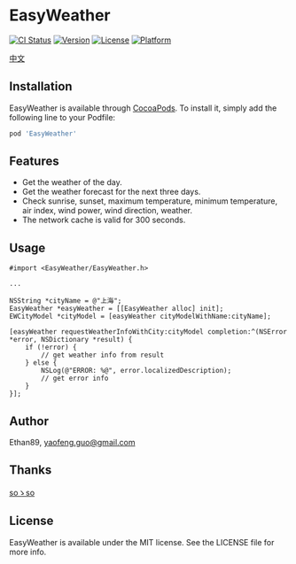 # EasyWeather

[![CI Status](https://img.shields.io/travis/Ethan89/EasyWeather.svg?style=flat)](https://travis-ci.org/Ethan89/EasyWeather)
[![Version](https://img.shields.io/cocoapods/v/EasyWeather.svg?style=flat)](https://cocoapods.org/pods/EasyWeather)
[![License](https://img.shields.io/cocoapods/l/EasyWeather.svg?style=flat)](https://cocoapods.org/pods/EasyWeather)
[![Platform](https://img.shields.io/cocoapods/p/EasyWeather.svg?style=flat)](https://cocoapods.org/pods/EasyWeather)

[中文](https://github.com/Ethan89/EasyWeather/blob/master/README-zh.md)

## Installation

EasyWeather is available through [CocoaPods](https://cocoapods.org). To install
it, simply add the following line to your Podfile:

```ruby
pod 'EasyWeather'
```

## Features

* Get the weather of the day.
* Get the weather forecast for the next three days.
* Check sunrise, sunset, maximum temperature, minimum temperature, air index, wind power, wind direction, weather.
* The network cache is valid for 300 seconds.

## Usage

```Objc
#import <EasyWeather/EasyWeather.h>

...

NSString *cityName = @"上海";
EasyWeather *easyWeather = [[EasyWeather alloc] init];
EWCityModel *cityModel = [easyWeather cityModelWithName:cityName];

[easyWeather requestWeatherInfoWithCity:cityModel completion:^(NSError *error, NSDictionary *result) {
    if (!error) {
        // get weather info from result
    } else {
        NSLog(@"ERROR: %@", error.localizedDescription);
        // get error info
    }
}];
```

## Author

Ethan89, yaofeng.guo@gmail.com

## Thanks

[soゝso](https://www.sojson.com/blog/305.html)

## License

EasyWeather is available under the MIT license. See the LICENSE file for more info.



